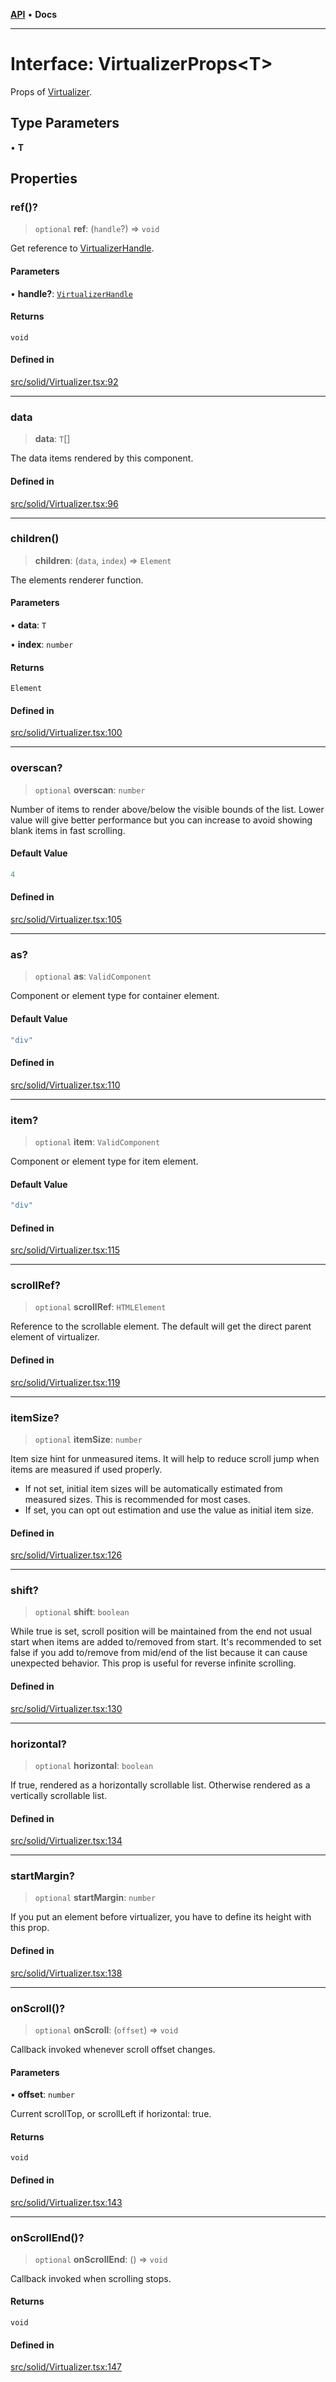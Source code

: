 [**API**](../../API.md) • **Docs**

***

# Interface: VirtualizerProps\<T\>

Props of [Virtualizer](../functions/Virtualizer.md).

## Type Parameters

• **T**

## Properties

### ref()?

> `optional` **ref**: (`handle`?) => `void`

Get reference to [VirtualizerHandle](VirtualizerHandle.md).

#### Parameters

• **handle?**: [`VirtualizerHandle`](VirtualizerHandle.md)

#### Returns

`void`

#### Defined in

[src/solid/Virtualizer.tsx:92](https://github.com/inokawa/virtua/blob/da030dacd100511f676477a3b0a55aed96ffd083/src/solid/Virtualizer.tsx#L92)

***

### data

> **data**: `T`[]

The data items rendered by this component.

#### Defined in

[src/solid/Virtualizer.tsx:96](https://github.com/inokawa/virtua/blob/da030dacd100511f676477a3b0a55aed96ffd083/src/solid/Virtualizer.tsx#L96)

***

### children()

> **children**: (`data`, `index`) => `Element`

The elements renderer function.

#### Parameters

• **data**: `T`

• **index**: `number`

#### Returns

`Element`

#### Defined in

[src/solid/Virtualizer.tsx:100](https://github.com/inokawa/virtua/blob/da030dacd100511f676477a3b0a55aed96ffd083/src/solid/Virtualizer.tsx#L100)

***

### overscan?

> `optional` **overscan**: `number`

Number of items to render above/below the visible bounds of the list. Lower value will give better performance but you can increase to avoid showing blank items in fast scrolling.

#### Default Value

```ts
4
```

#### Defined in

[src/solid/Virtualizer.tsx:105](https://github.com/inokawa/virtua/blob/da030dacd100511f676477a3b0a55aed96ffd083/src/solid/Virtualizer.tsx#L105)

***

### as?

> `optional` **as**: `ValidComponent`

Component or element type for container element.

#### Default Value

```ts
"div"
```

#### Defined in

[src/solid/Virtualizer.tsx:110](https://github.com/inokawa/virtua/blob/da030dacd100511f676477a3b0a55aed96ffd083/src/solid/Virtualizer.tsx#L110)

***

### item?

> `optional` **item**: `ValidComponent`

Component or element type for item element.

#### Default Value

```ts
"div"
```

#### Defined in

[src/solid/Virtualizer.tsx:115](https://github.com/inokawa/virtua/blob/da030dacd100511f676477a3b0a55aed96ffd083/src/solid/Virtualizer.tsx#L115)

***

### scrollRef?

> `optional` **scrollRef**: `HTMLElement`

Reference to the scrollable element. The default will get the direct parent element of virtualizer.

#### Defined in

[src/solid/Virtualizer.tsx:119](https://github.com/inokawa/virtua/blob/da030dacd100511f676477a3b0a55aed96ffd083/src/solid/Virtualizer.tsx#L119)

***

### itemSize?

> `optional` **itemSize**: `number`

Item size hint for unmeasured items. It will help to reduce scroll jump when items are measured if used properly.

- If not set, initial item sizes will be automatically estimated from measured sizes. This is recommended for most cases.
- If set, you can opt out estimation and use the value as initial item size.

#### Defined in

[src/solid/Virtualizer.tsx:126](https://github.com/inokawa/virtua/blob/da030dacd100511f676477a3b0a55aed96ffd083/src/solid/Virtualizer.tsx#L126)

***

### shift?

> `optional` **shift**: `boolean`

While true is set, scroll position will be maintained from the end not usual start when items are added to/removed from start. It's recommended to set false if you add to/remove from mid/end of the list because it can cause unexpected behavior. This prop is useful for reverse infinite scrolling.

#### Defined in

[src/solid/Virtualizer.tsx:130](https://github.com/inokawa/virtua/blob/da030dacd100511f676477a3b0a55aed96ffd083/src/solid/Virtualizer.tsx#L130)

***

### horizontal?

> `optional` **horizontal**: `boolean`

If true, rendered as a horizontally scrollable list. Otherwise rendered as a vertically scrollable list.

#### Defined in

[src/solid/Virtualizer.tsx:134](https://github.com/inokawa/virtua/blob/da030dacd100511f676477a3b0a55aed96ffd083/src/solid/Virtualizer.tsx#L134)

***

### startMargin?

> `optional` **startMargin**: `number`

If you put an element before virtualizer, you have to define its height with this prop.

#### Defined in

[src/solid/Virtualizer.tsx:138](https://github.com/inokawa/virtua/blob/da030dacd100511f676477a3b0a55aed96ffd083/src/solid/Virtualizer.tsx#L138)

***

### onScroll()?

> `optional` **onScroll**: (`offset`) => `void`

Callback invoked whenever scroll offset changes.

#### Parameters

• **offset**: `number`

Current scrollTop, or scrollLeft if horizontal: true.

#### Returns

`void`

#### Defined in

[src/solid/Virtualizer.tsx:143](https://github.com/inokawa/virtua/blob/da030dacd100511f676477a3b0a55aed96ffd083/src/solid/Virtualizer.tsx#L143)

***

### onScrollEnd()?

> `optional` **onScrollEnd**: () => `void`

Callback invoked when scrolling stops.

#### Returns

`void`

#### Defined in

[src/solid/Virtualizer.tsx:147](https://github.com/inokawa/virtua/blob/da030dacd100511f676477a3b0a55aed96ffd083/src/solid/Virtualizer.tsx#L147)
